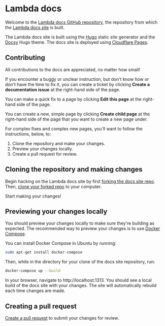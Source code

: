 # Lambda docs

Welcome to the
[Lambda docs GitHub repository](https://github.com/LambdaLabs/lambda-docs),
the repository from which the [Lambda docs site](https://docs.lambdalabs.com/)
is built.

The Lambda docs site is built using the [Hugo](https://gohugo.io/) static site
generator and the [Docsy](https://github.com/google/docsy) Hugo theme. The
docs site is deployed using [Cloudflare Pages](https://pages.cloudflare.com/).

## Contributing

All contributions to the docs are appreciated, no matter how small!

If you encounter a buggy or unclear instruction, but don't know how or don't
have the time to fix it, you can create a ticket by clicking **Create a
documentation issue** at the right-hand side of the page.

You can make a quick fix to a page by clicking **Edit this page** at the
right-hand side of the page.

You can create a new, simple page by clicking **Create child page** at the
right-hand side of the page that you want to create a new page under.

For complex fixes and complex new pages, you'll want to follow the
instructions, below, to:

1. Clone the repository and make your changes.
2. Preview your changes locally.
3. Create a pull request for review.

## Cloning the repository and making changes

Begin hacking on the Lambda docs site by first
[forking the docs site repo](https://github.com/LambdaLabs/lambda-docs/fork).
Then,
[clone your forked repo](https://docs.github.com/en/get-started/getting-started-with-git/about-remote-repositories)
to your computer.

Start making your changes!

## Previewing your changes locally

You should preview your changes locally to make sure they're building as
expected. The recommended way to preview your changes is to use
[Docker Compose](https://docs.docker.com/compose/).

You can install Docker Compose in Ubuntu by running:

```bash
sudo apt-get install docker-compose
```

Then, while in the directory for your clone of the docs site repository, run:

```bash
docker-compose up --build
```

In your browser, navigate to http://localhost:1313. You should see a local
build of the docs site with your changes. The site will automatically rebuild
each time changes are made.

## Creating a pull request

[Create a pull request](https://github.com/LambdaLabs/lambda-docs/pulls) to
submit your changes for review.
